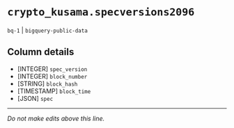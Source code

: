 # `crypto_kusama.specversions2096`
`bq-1` | `bigquery-public-data`

## Column details
* [INTEGER]   `spec_version`
* [INTEGER]   `block_number`
* [STRING]    `block_hash`
* [TIMESTAMP] `block_time`
* [JSON]      `spec`

-------------------------------------------------------------------------------
*Do not make edits above this line.*
